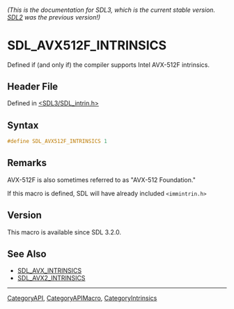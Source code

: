 ###### (This is the documentation for SDL3, which is the current stable version. [SDL2](https://wiki.libsdl.org/SDL2/) was the previous version!)
# SDL_AVX512F_INTRINSICS

Defined if (and only if) the compiler supports Intel AVX-512F intrinsics.

## Header File

Defined in [<SDL3/SDL_intrin.h>](https://github.com/libsdl-org/SDL/blob/main/include/SDL3/SDL_intrin.h)

## Syntax

```c
#define SDL_AVX512F_INTRINSICS 1
```

## Remarks

AVX-512F is also sometimes referred to as "AVX-512 Foundation."

If this macro is defined, SDL will have already included `<immintrin.h>`

## Version

This macro is available since SDL 3.2.0.

## See Also

- [SDL_AVX_INTRINSICS](SDL_AVX_INTRINSICS)
- [SDL_AVX2_INTRINSICS](SDL_AVX2_INTRINSICS)

----
[CategoryAPI](CategoryAPI), [CategoryAPIMacro](CategoryAPIMacro), [CategoryIntrinsics](CategoryIntrinsics)

